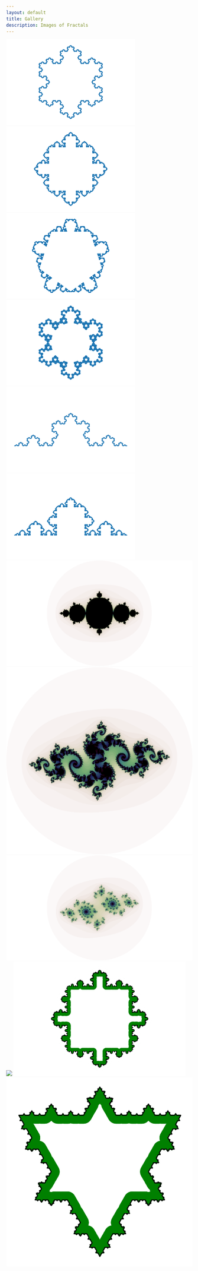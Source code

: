 ```yaml
---
layout: default
title: Gallery
description: Images of Fractals
---
```


<div class="centered">
    <img src="/assets\images\fractals\K_3,0.33,6.png">
    <img src="/assets\images\fractals\K_4,0.25,6.png">
    <img src="/assets\images\fractals\K_5,0.20,6.png">
    <img src="/assets\images\fractals\K_6,0.30,6.png">
    <img src="/assets\images\fractals\KC_3,0.33,6.png">
    <img src="/assets\images\fractals\KC_4,0.25,6.png">
    <img src="/assets\images\fractals\juliaSetNo719.png">
    <img src="/assets\images\fractals\juliaSetNo678_square.png">
    <img src="/assets\images\fractals\juliaSet630.png">
    <img src="/assets\images\fractals\juliaCircle.gif">
    <img src="/assets\images\fractals\Inner_Nbd_of_K_4,0.20,4_eps=0.05.png">
    <img src="/assets\images\fractals\Inner_Nbd_of_K_3,0.20,4_eps=0.05.png">
</div>